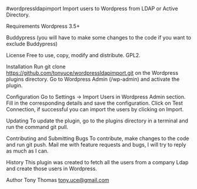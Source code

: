 #wordpressldapimport
Import users to Wordpress from LDAP or Active Directory.

Requirements
Wordpress 3.5+

Buddypress (you will have to make some changes to the code if you want to exclude Buddypress)

License
Free to use, copy, modify and distribute. GPL2.

Installation
Run git clone https://github.com/tonyuce/wordpressldapimport.git on the Wordpress plugins directory. Go to Wordpress Admin (/wp-admin) and activate the plugin.

Configuration
Go to Settings -> Import Users in Wordpress Admin section. Fill in the corresponding details and save the configuration. Click on Test Connection, if successful you can import the users by clicking on Import.

Updating
To update the plugin, go to the plugins directory in a terminal and run the command git pull.

Contributing and Submitting Bugs
To contribute, make changes to the code and run git push. Mail me with feature requests and bugs, I will try to reply as much as I can.

History
This plugin was created to fetch all the users from a company Ldap and create those users in Wordpress.

Author
Tony Thomas <tony.uce@gmail.com>
